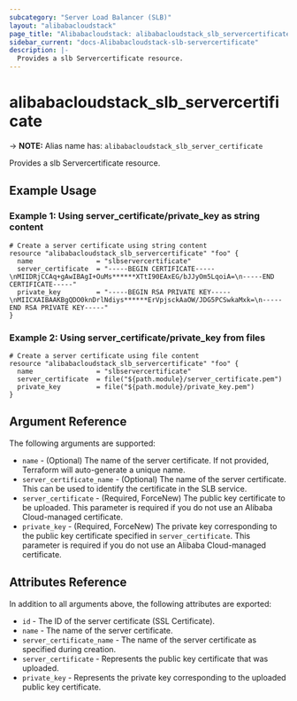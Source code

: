 ```yaml
---
subcategory: "Server Load Balancer (SLB)"
layout: "alibabacloudstack"
page_title: "Alibabacloudstack: alibabacloudstack_slb_servercertificate"
sidebar_current: "docs-Alibabacloudstack-slb-servercertificate"
description: |- 
  Provides a slb Servercertificate resource.
---
```


# alibabacloudstack_slb_servercertificate
-> **NOTE:** Alias name has: `alibabacloudstack_slb_server_certificate`

Provides a slb Servercertificate resource.

## Example Usage

### Example 1: Using server_certificate/private_key as string content

```hcl
# Create a server certificate using string content
resource "alibabacloudstack_slb_servercertificate" "foo" {
  name                = "slbservercertificate"
  server_certificate  = "-----BEGIN CERTIFICATE-----\nMIIDRjCCAq+gAwIBAgI+OuMs******XTtI90EAxEG/bJJyOm5LqoiA=\n-----END CERTIFICATE-----"
  private_key         = "-----BEGIN RSA PRIVATE KEY-----\nMIICXAIBAAKBgQDO0knDrlNdiys******ErVpjsckAaOW/JDG5PCSwkaMxk=\n-----END RSA PRIVATE KEY-----"
}
```

### Example 2: Using server_certificate/private_key from files

```hcl
# Create a server certificate using file content
resource "alibabacloudstack_slb_servercertificate" "foo" {
  name                = "slbservercertificate"
  server_certificate  = file("${path.module}/server_certificate.pem")
  private_key         = file("${path.module}/private_key.pem")
}
```

## Argument Reference

The following arguments are supported:

* `name` - (Optional) The name of the server certificate. If not provided, Terraform will auto-generate a unique name.
* `server_certificate_name` - (Optional) The name of the server certificate. This can be used to identify the certificate in the SLB service.
* `server_certificate` - (Required, ForceNew) The public key certificate to be uploaded. This parameter is required if you do not use an Alibaba Cloud-managed certificate.
* `private_key` - (Required, ForceNew) The private key corresponding to the public key certificate specified in `server_certificate`. This parameter is required if you do not use an Alibaba Cloud-managed certificate.

## Attributes Reference

In addition to all arguments above, the following attributes are exported:

* `id` - The ID of the server certificate (SSL Certificate).
* `name` - The name of the server certificate.
* `server_certificate_name` - The name of the server certificate as specified during creation.
* `server_certificate` -  Represents the public key certificate that was uploaded.
* `private_key` -  Represents the private key corresponding to the uploaded public key certificate.